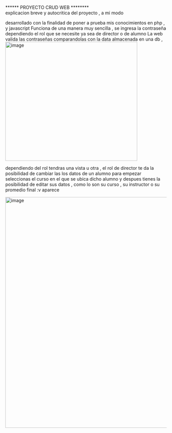 ****** PROYECTO CRUD WEB ******** <br>
explicacion breve y autocritica  del proyecto , a mi modo


desarrollado con la finalidad de poner a prueba mis conocimientos en php , y javascript
Funciona de una manera muy sencilla , se ingresa la contraseña dependiendo 
el rol que se necesite ya sea de director o de alumno 
La web valida las contraseñas comparandolas con la data almacenada en una db , 
<br>
<img width="412" height="371" alt="image" src="https://github.com/user-attachments/assets/049106fc-cf43-4b31-b8b3-c1443fa5c777" />
<br>


dependiendo del rol tendras una vista u otra , el rol de director te da la posibilidad
de cambiar las los datos de un alumno
para empezar seleccionas el curso en el que se ubica dicho alumno y despues tienes la posibilidad de editar sus datos
, como lo son su curso , su instructor o su promedio final :v 
aparece

<img width="1080" height="720" alt="image" src="https://github.com/user-attachments/assets/d98a53ce-3cb3-4dd6-bf52-924c9876406d" />

